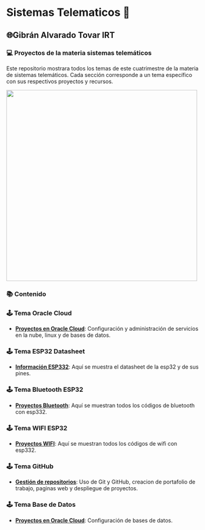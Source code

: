 # Sistemas Telematicos 🤖
## 🌐Gibrán Alvarado Tovar  IRT 

### 💻 Proyectos de la materia sistemas telemáticos
Este repositorio mostrara todos los temas de este cuatrimestre de la materia de sistemas telemáticos. Cada sección corresponde a un tema específico con sus respectivos proyectos y recursos.

<img src="https://d2a5isokysfowx.cloudfront.net/wp-content/uploads/2022/01/Programa-con-R-scaled.jpg" width="500">

### 📚 Contenido 

### 🕹️ Tema Oracle Cloud

- **[Proyectos en Oracle Cloud](https://github.com/Gibran-AT21/Proyectos-ST/blob/main/OracleCloud/)**: Configuración y administración de servicios en la nube, linux y de bases de datos.


### 🕹️ Tema ESP32 Datasheet

- **[Información ESP332](https://github.com/Gibran-AT21/Proyectos-ST/blob/main/ESP32/)**: Aquí se muestra el datasheet de la esp32 y de sus pines.

### 🕹️ Tema Bluetooth ESP32

- **[Proyectos Bluetooth](https://github.com/Gibran-AT21/Proyectos-ST/blob/main/TemaBluetooth/)**: Aquí se muestran todos los códigos de bluetooth con esp332. 
  
### 🕹️ Tema WIFI ESP32

- **[Proyectos WIFI](https://github.com/Gibran-AT21/Proyectos-ST/blob/main/WIFIESP32/)**: Aquí se muestran todos los códigos de wifi con esp332.
  

### 🕹️ Tema GitHub

- **[Gestión de repositorios](https://github.com/Gibran-AT21/Proyectos-ST/blob/main/ESP32/)**: Uso de Git y GitHub, creacion de portafolio de trabajo, paginas web y despliegue de proyectos.

### 🕹️ Tema Base de Datos

- **[Proyectos en Oracle Cloud](https://github.com/Gibran-AT21/Proyectos-ST/blob/main/ESP32/)**: Configuración de bases de datos.


